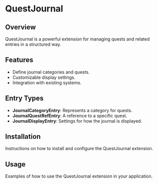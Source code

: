 # QuestJournal

## Overview
QuestJournal is a powerful extension for managing quests and related entries in a structured way.

## Features
- Define journal categories and quests.
- Customizable display settings.
- Integration with existing systems.

## Entry Types
- **JournalCategoryEntry**: Represents a category for quests.
- **JournalQuestRefEntry**: A reference to a specific quest.
- **JournalDisplayEntry**: Settings for how the journal is displayed.

## Installation
Instructions on how to install and configure the QuestJournal extension.

## Usage
Examples of how to use the QuestJournal extension in your application.